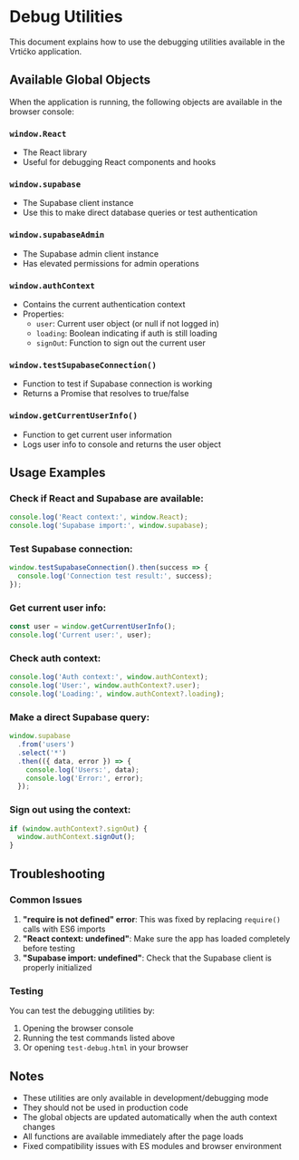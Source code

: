 # Debug Utilities

This document explains how to use the debugging utilities available in the Vrtićko application.

## Available Global Objects

When the application is running, the following objects are available in the browser console:

### `window.React`
- The React library
- Useful for debugging React components and hooks

### `window.supabase`
- The Supabase client instance
- Use this to make direct database queries or test authentication

### `window.supabaseAdmin`
- The Supabase admin client instance
- Has elevated permissions for admin operations

### `window.authContext`
- Contains the current authentication context
- Properties:
  - `user`: Current user object (or null if not logged in)
  - `loading`: Boolean indicating if auth is still loading
  - `signOut`: Function to sign out the current user

### `window.testSupabaseConnection()`
- Function to test if Supabase connection is working
- Returns a Promise that resolves to true/false

### `window.getCurrentUserInfo()`
- Function to get current user information
- Logs user info to console and returns the user object

## Usage Examples

### Check if React and Supabase are available:
```javascript
console.log('React context:', window.React);
console.log('Supabase import:', window.supabase);
```

### Test Supabase connection:
```javascript
window.testSupabaseConnection().then(success => {
  console.log('Connection test result:', success);
});
```

### Get current user info:
```javascript
const user = window.getCurrentUserInfo();
console.log('Current user:', user);
```

### Check auth context:
```javascript
console.log('Auth context:', window.authContext);
console.log('User:', window.authContext?.user);
console.log('Loading:', window.authContext?.loading);
```

### Make a direct Supabase query:
```javascript
window.supabase
  .from('users')
  .select('*')
  .then(({ data, error }) => {
    console.log('Users:', data);
    console.log('Error:', error);
  });
```

### Sign out using the context:
```javascript
if (window.authContext?.signOut) {
  window.authContext.signOut();
}
```

## Troubleshooting

### Common Issues

1. **"require is not defined" error**: This was fixed by replacing `require()` calls with ES6 imports
2. **"React context: undefined"**: Make sure the app has loaded completely before testing
3. **"Supabase import: undefined"**: Check that the Supabase client is properly initialized

### Testing

You can test the debugging utilities by:
1. Opening the browser console
2. Running the test commands listed above
3. Or opening `test-debug.html` in your browser

## Notes

- These utilities are only available in development/debugging mode
- They should not be used in production code
- The global objects are updated automatically when the auth context changes
- All functions are available immediately after the page loads
- Fixed compatibility issues with ES modules and browser environment

